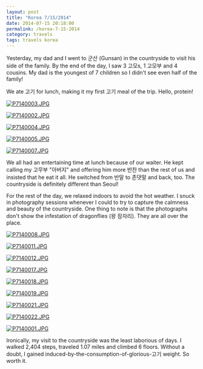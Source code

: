 ```yaml
---
layout: post
title: "Korea 7/15/2014"
date: 2014-07-15 20:18:00
permalink: /korea-7-15-2014
category: travels 
tags: travels korea
---
```

Yesterday, my dad and I went to 군산 (Gunsan) in the countryside to visit his side of the family. By the end of the day, I saw 3 고모s, 1 고모부 and 4 cousins. My dad is the youngest of 7 children so I didn't see even half of the family!

We ate 고기 for lunch, making it my first 고기 meal of the trip. Hello, protein!

[![P7140003.JPG](https://d23f6h5jpj26xu.cloudfront.net/xqbmeu3kansuda_small.jpg)](http://img.svbtle.com/xqbmeu3kansuda.jpg)

[![P7140002.JPG](https://d23f6h5jpj26xu.cloudfront.net/ncq7oz6yolj8mw_small.jpg)](http://img.svbtle.com/ncq7oz6yolj8mw.jpg)

[![P7140004.JPG](https://d23f6h5jpj26xu.cloudfront.net/xjbaskhfpfptmw_small.jpg)](http://img.svbtle.com/xjbaskhfpfptmw.jpg)

[![P7140005.JPG](https://d23f6h5jpj26xu.cloudfront.net/wizxkhju7lcb7a_small.jpg)](http://img.svbtle.com/wizxkhju7lcb7a.jpg)

[![P7140007.JPG](https://d23f6h5jpj26xu.cloudfront.net/eymflwhkq8apsa_small.jpg)](http://img.svbtle.com/eymflwhkq8apsa.jpg)

We all had an entertaining time at lunch because of our waiter. He kept calling my 고무부 "아버지" and offering him more 반찬 than the rest of us and insisted that he eat it all. He switched from 반말 to 존댓말 and back, too. The countryside is definitely different than Seoul!

For the rest of the day, we relaxed indoors to avoid the hot weather. I snuck in photography sessions whenever I could to try to capture the calmness and beauty of the countryside. One thing to note is that the photographs don't show the infestation of dragonflies (왕 잠자리). They are all over the place.

[![P7140008.JPG](https://d23f6h5jpj26xu.cloudfront.net/tcaptlicir7e0q_small.jpg)](http://img.svbtle.com/tcaptlicir7e0q.jpg)

[![P7140011.JPG](https://d23f6h5jpj26xu.cloudfront.net/zbuqewixwufngw_small.jpg)](http://img.svbtle.com/zbuqewixwufngw.jpg)

[![P7140012.JPG](https://d23f6h5jpj26xu.cloudfront.net/b7p6wumcyclxmg_small.jpg)](http://img.svbtle.com/b7p6wumcyclxmg.jpg)

[![P7140017.JPG](https://d23f6h5jpj26xu.cloudfront.net/at8umkhjrcyu5a_small.jpg)](http://img.svbtle.com/at8umkhjrcyu5a.jpg)

[![P7140018.JPG](https://d23f6h5jpj26xu.cloudfront.net/6opkmc1bi1qjnw_small.jpg)](http://img.svbtle.com/6opkmc1bi1qjnw.jpg)

[![P7140019.JPG](https://d23f6h5jpj26xu.cloudfront.net/fhv1dptrl26ccg_small.jpg)](http://img.svbtle.com/fhv1dptrl26ccg.jpg)

[![P7140021.JPG](https://d23f6h5jpj26xu.cloudfront.net/u3yrytcvbvkmza_small.jpg)](http://img.svbtle.com/u3yrytcvbvkmza.jpg)

[![P7140022.JPG](https://d23f6h5jpj26xu.cloudfront.net/wqko1kfu3et4a_small.jpg)](http://img.svbtle.com/wqko1kfu3et4a.jpg)

[![P7140001.JPG](https://d23f6h5jpj26xu.cloudfront.net/cumhinacat7jwa_small.jpg)](http://img.svbtle.com/cumhinacat7jwa.jpg)

Ironically, my visit to the countryside was the least laborious of days. I walked 2,404 steps, traveled 1.07 miles and climbed 6 floors. Without a doubt, I gained induced-by-the-consumption-of-glorious-고기 weight. So worth it.
